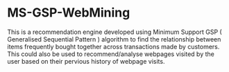 # MS-GSP-WebMining

This is a recommendation engine developed using Minimum Support GSP ( Generalised Sequential Pattern ) algorithm to 
find the relationship between items frequently bought together across transactions made by customers. 
This could also be used to recommend/analyse webpages visited by the user based on their pervious history of webpage visits.
